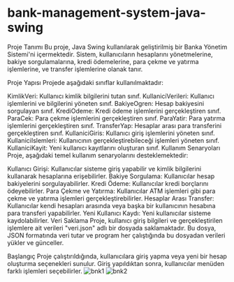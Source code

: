 # bank-management-system-java-swing

Proje Tanımı
Bu proje, Java Swing kullanılarak geliştirilmiş bir Banka Yönetim Sistemi'ni içermektedir. Sistem, kullanıcıların hesaplarını yönetmelerine, bakiye sorgulamalarına, kredi ödemelerine, para çekme ve yatırma işlemlerine, ve transfer işlemlerine olanak tanır.

Proje Yapısı
Projede aşağıdaki sınıflar kullanılmaktadır:

KimlikVeri: Kullanıcı kimlik bilgilerini tutan sınıf.
KullaniciVerileri: Kullanıcı işlemlerini ve bilgilerini yöneten sınıf.
BakiyeOgren: Hesap bakiyesini sorgulayan sınıf.
KrediOdeme: Kredi ödeme işlemlerini gerçekleştiren sınıf.
ParaCek: Para çekme işlemlerini gerçekleştiren sınıf.
ParaYatir: Para yatırma işlemlerini gerçekleştiren sınıf.
TransferYap: Hesaplar arası para transferini gerçekleştiren sınıf.
KullaniciGiris: Kullanıcı giriş işlemlerini yöneten sınıf.
KullaniciIslemleri: Kullanıcının gerçekleştirebileceği işlemleri yöneten sınıf.
KullaniciKayit: Yeni kullanıcı kayıtlarını oluşturan sınıf.
Kullanım Senaryoları
Proje, aşağıdaki temel kullanım senaryolarını desteklemektedir:

Kullanıcı Girişi: Kullanıcılar sisteme giriş yapabilir ve kimlik bilgilerini kullanarak hesaplarına erişebilirler.
Bakiye Sorgulama: Kullanıcılar hesap bakiyelerini sorgulayabilirler.
Kredi Ödeme: Kullanıcılar kredi borçlarını ödeyebilirler.
Para Çekme ve Yatırma: Kullanıcılar ATM işlemleri gibi para çekme ve yatırma işlemleri gerçekleştirebilirler.
Hesaplar Arası Transfer: Kullanıcılar kendi hesapları arasında veya başka bir kullanıcının hesabına para transferi yapabilirler.
Yeni Kullanıcı Kaydı: Yeni kullanıcılar sisteme kaydolabilirler.
Veri Saklama
Proje, kullanıcı giriş bilgileri ve gerçekleştirilen işlemlere ait verileri "veri.json" adlı bir dosyada saklamaktadır. Bu dosya, JSON formatında veri tutar ve program her çalıştığında bu dosyadan verileri yükler ve günceller.

Başlangıç
Proje çalıştırıldığında, kullanıcılara giriş yapma veya yeni bir hesap oluşturma seçenekleri sunulur. Giriş yapıldıktan sonra, kullanıcılar menüden farklı işlemleri seçebilirler.
![bnk1](https://github.com/wayolapre/bank-management-system-java-swing/assets/116452877/21412608-a58d-4362-9dbd-058606ab7f04)
![bnk2](https://github.com/wayolapre/bank-management-system-java-swing/assets/116452877/25f639b6-76d1-40f5-90c0-6c50e91e0705)

